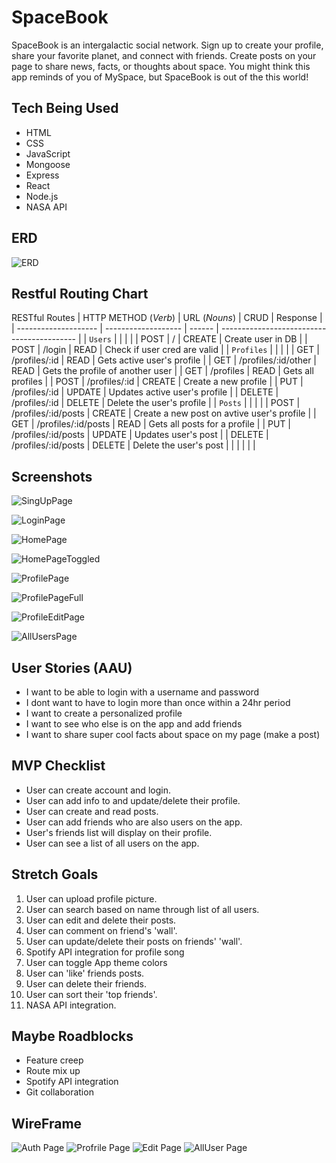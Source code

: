 # SpaceBook

SpaceBook is an intergalactic social network. Sign up to create your profile, share your favorite planet, and connect with friends. Create posts on your page to share news, facts, or thoughts about space. You might think this app reminds of you of MySpace, but SpaceBook is out of the this world!

## Tech Being Used

- HTML
- CSS
- JavaScript
- Mongoose
- Express
- React
- Node.js
- NASA API

## ERD

![ERD](wireframes/PNGS/ERDFinal.png)

## Restful Routing Chart

RESTful Routes
| HTTP METHOD (_Verb_) | URL (_Nouns_)       | CRUD   | Response                                   |
| -------------------- | ------------------- | ------ | ------------------------------------------ |
| `Users`              |                     |        |                                            |
| POST                 | /                   | CREATE | Create user in DB                          |
| POST                 | /login              | READ   | Check if user cred are valid               |
| `Profiles`           |                     |        |                                            |
| GET                  | /profiles/:id       | READ   | Gets active user's profile                 |
| GET                  | /profiles/:id/other | READ   | Gets the profile of another user           |
| GET                  | /profiles           | READ   | Gets all profiles                          |
| POST                 | /profiles/:id       | CREATE | Create a new profile                       |
| PUT                  | /profiles/:id       | UPDATE | Updates active user's profile              |
| DELETE               | /profiles/:id       | DELETE | Delete the user's profile                  |
| `Posts`              |                     |        |                                            |
| POST                 | /profiles/:id/posts | CREATE | Create a new post on avtive user's profile |
| GET                  | /profiles/:id/posts | READ   | Gets all posts for a profile               |
| PUT                  | /profiles/:id/posts | UPDATE | Updates user's post                        |
| DELETE               | /profiles/:id/posts | DELETE | Delete the user's post                     |
|                      |                     |        |                                            |

## Screenshots
![SingUpPage](wireframes/PNGS/SignUpPage.png)

![LoginPage](wireframes/PNGS/LoginPage.png)

![HomePage](wireframes/PNGS/HomePage.png)

![HomePageToggled](wireframes/PNGS/HomePageToggled.png)

![ProfilePage](wireframes/PNGS/ProfilePage.png)

![ProfilePageFull](wireframes/PNGS/ProfilePageFull.png)

![ProfileEditPage](wireframes/PNGS/ProfileEditPage.png)

![AllUsersPage](wireframes/PNGS/AllUsersPage.png)



## User Stories (AAU)

- I want to be able to login with a username and password
- I dont want to have to login more than once within a 24hr period
- I want to create a personalized profile
- I want to see who else is on the app and add friends
- I want to share super cool facts about space on my page (make a post)

## MVP Checklist

- User can create account and login.
- User can add info to and update/delete their profile.
- User can create and read posts.
- User can add friends who are also users on the app.
- User's friends list will display on their profile.
- User can see a list of all users on the app.

## Stretch Goals

1. User can upload profile picture.
2. User can search based on name through list of all users.
3. User can edit and delete their posts.
4. User can comment on friend's 'wall'.
5. User can update/delete their posts on friends' 'wall'.
6. Spotify API integration for profile song
7. User can toggle App theme colors
8. User can 'like' friends posts.
9. User can delete their friends.
10. User can sort their 'top friends'.
11. NASA API integration.

## Maybe Roadblocks

- Feature creep
- Route mix up
- Spotify API integration
- Git collaboration

## WireFrame

![Auth Page](wireframes/PNGS/$_signup_login.png)
![Profrile Page](wireframes/PNGS/profilepage.png)
![Edit Page](wireframes/PNGS/editPage.png)
![AllUser Page](wireframes/PNGS/allUsers.png)
